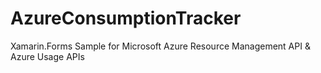 # AzureConsumptionTracker
Xamarin.Forms Sample for Microsoft Azure Resource Management API & Azure Usage APIs
